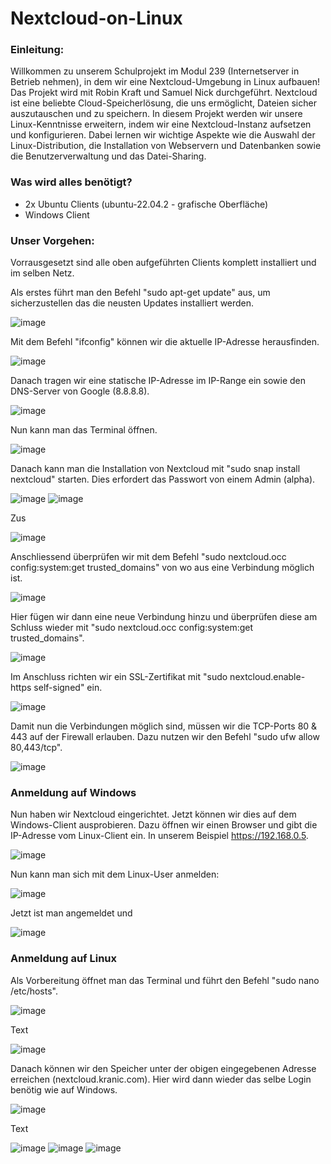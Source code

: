# Nextcloud-on-Linux

### Einleitung:

Willkommen zu unserem Schulprojekt im Modul 239 (Internetserver in Betrieb nehmen), in dem wir eine Nextcloud-Umgebung in Linux aufbauen! Das Projekt wird mit Robin Kraft und Samuel Nick durchgeführt. Nextcloud ist eine beliebte Cloud-Speicherlösung, die uns ermöglicht, Dateien sicher auszutauschen und zu speichern. In diesem Projekt werden wir unsere Linux-Kenntnisse erweitern, indem wir eine Nextcloud-Instanz aufsetzen und konfigurieren. Dabei lernen wir wichtige Aspekte wie die Auswahl der Linux-Distribution, die Installation von Webservern und Datenbanken sowie die Benutzerverwaltung und das Datei-Sharing. 

### Was wird alles benötigt?

- 2x Ubuntu Clients (ubuntu-22.04.2 - grafische Oberfläche)
- Windows Client


### Unser Vorgehen:

Vorrausgesetzt sind alle oben aufgeführten Clients komplett installiert und im selben Netz.

Als erstes führt man den Befehl "sudo apt-get update" aus, um sicherzustellen das die neusten Updates installiert werden.

![image](https://github.com/samuelnickk/Nextcloud-on-Linux/assets/132668785/3477f769-fdb8-40dd-a8b0-5b0c6958379b)

Mit dem Befehl "ifconfig" können wir die aktuelle IP-Adresse herausfinden.

![image](https://github.com/samuelnickk/Nextcloud-on-Linux/assets/132668785/f2564de8-06b3-49ad-8511-3235d6f70814)

Danach tragen wir eine statische IP-Adresse im IP-Range ein sowie den DNS-Server von Google (8.8.8.8).

![image](https://github.com/samuelnickk/Nextcloud-on-Linux/assets/132668785/efda2cd0-e044-43e4-8851-464cd7bd9c2d)

Nun kann man  das Terminal öffnen.

![image](https://github.com/samuelnickk/Nextcloud-on-Linux/assets/132668785/4a81e710-0b6d-4004-91e8-7de90d8ba3a9)

Danach kann man die Installation von Nextcloud mit "sudo snap install nextcloud" starten. Dies erfordert das Passwort von einem Admin (alpha).

![image](https://github.com/samuelnickk/Nextcloud-on-Linux/assets/132668785/38458dda-86c3-450e-9751-dbf3a38a657f)
![image](https://github.com/samuelnickk/Nextcloud-on-Linux/assets/132668785/03723eef-b741-4375-92ae-cb6101343ef5)

Zus

![image](https://github.com/samuelnickk/Nextcloud-on-Linux/assets/132668785/183c322d-b787-486a-95b6-02f5369c7ada)

Anschliessend überprüfen wir mit dem Befehl "sudo nextcloud.occ config:system:get trusted_domains" von wo aus eine Verbindung möglich ist.

![image](https://github.com/samuelnickk/Nextcloud-on-Linux/assets/132668785/86505973-3a4a-4bef-a743-b8b2b436639d)

Hier fügen wir dann eine neue Verbindung hinzu und überprüfen diese am Schluss wieder mit "sudo nextcloud.occ config:system:get trusted_domains".

![image](https://github.com/samuelnickk/Nextcloud-on-Linux/assets/132668785/1379eff9-88f6-4863-968f-6465c1888759)

Im Anschluss richten wir ein SSL-Zertifikat mit "sudo nextcloud.enable-https self-signed" ein.

![image](https://github.com/samuelnickk/Nextcloud-on-Linux/assets/132668785/d68a6567-a937-4fdc-b9be-c137ae7bc229)

Damit nun die Verbindungen möglich sind, müssen wir die TCP-Ports 80 & 443 auf der Firewall erlauben. Dazu nutzen wir den Befehl "sudo ufw allow 80,443/tcp".

![image](https://github.com/samuelnickk/Nextcloud-on-Linux/assets/132668785/206bf00d-a09f-4dd1-8aab-f7c8285a2003)

### Anmeldung auf Windows

Nun haben wir Nextcloud eingerichtet. Jetzt können wir dies auf dem Windows-Client ausprobieren. Dazu öffnen wir einen Browser und gibt die IP-Adresse vom Linux-Client ein. In unserem Beispiel https://192.168.0.5.

![image](https://github.com/samuelnickk/Nextcloud-on-Linux/assets/132668785/fee2557b-d3d4-47a8-ae83-48074b1d6ecb)

Nun kann man sich mit dem Linux-User anmelden:

![image](https://github.com/samuelnickk/Nextcloud-on-Linux/assets/132668785/1dab9774-30d1-48f2-9e3a-d720a448d948)

Jetzt ist man angemeldet und 

![image](https://github.com/samuelnickk/Nextcloud-on-Linux/assets/132668785/9f4af6d3-8722-42e8-8c8e-fae916514436)


### Anmeldung auf Linux

Als Vorbereitung öffnet man das Terminal und führt den Befehl  "sudo nano /etc/hosts".

![image](https://github.com/samuelnickk/Nextcloud-on-Linux/assets/132668785/0239d633-f5c1-4966-bf42-200aecdac2a0)

Text

![image](https://github.com/samuelnickk/Nextcloud-on-Linux/assets/132668785/647e3756-26ad-4bcf-acd4-bcf1a58b399f)

Danach können wir den Speicher unter der obigen eingegebenen Adresse erreichen (nextcloud.kranic.com). Hier wird dann wieder das selbe Login benötig wie auf Windows.

![image](https://github.com/samuelnickk/Nextcloud-on-Linux/assets/132668785/daa8b3e8-a4b5-45bb-9f4b-b34fe089eeb3)

Text

![image](https://github.com/samuelnickk/Nextcloud-on-Linux/assets/132668785/fdbd2118-2855-4a88-8367-ba072a80e949)
![image](https://github.com/samuelnickk/Nextcloud-on-Linux/assets/132668785/1758419d-22f3-4907-98f0-753051e8952d)
![image](https://github.com/samuelnickk/Nextcloud-on-Linux/assets/132668785/6325486d-3302-4818-a32e-0460812ff96a)



